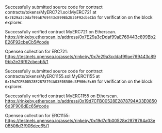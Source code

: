 Successfully submitted source code for contract
contracts/tokens/MyERC721.sol:MyERC721 at `0x7E29a3cDdaf99aE769443c899Bb2E26F92cbeCb5`
for verification on the block explorer.

Successfully verified contract MyERC721 on Etherscan.
https://rinkeby.etherscan.io/address/0x7E29a3cDdaf99aE769443c899Bb2E26F92cbeCb5#code

Opensea collection for ERC721: https://testnets.opensea.io/assets/rinkeby/0x7e29a3cddaf99ae769443c899bb2e26f92cbecb5/1

Successfully submitted source code for contract
contracts/tokens/MyERC1155.sol:MyERC1155 at `0x19d7CFB00528E2878794A03E08506d3F906dEc65`
for verification on the block explorer.

Successfully verified contract MyERC1155 on Etherscan.
https://rinkeby.etherscan.io/address/0x19d7CFB00528E2878794A03E08506d3F906dEc65#code

Opensea collection for ERC1155: https://testnets.opensea.io/assets/rinkeby/0x19d7cfb00528e2878794a03e08506d3f906dec65/1
